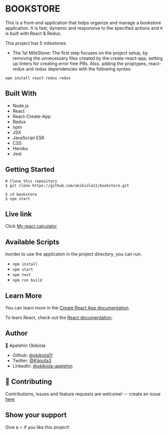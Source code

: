 # BOOKSTORE

This is a front-end application that helps organize and manage a bookstore application. It is fast, dynamic and responsive to the specified actions and it is built with React & Redux.

This project has 5 milestones
- The 1st MileStone: The first step focuses on the project setup, by removing the unnecessary files created by the create-react-app, setting up linters for creating error free PRs. Also, adding the proptypes, react-redux and redux dependencies with the following syntax:

``` 
npm install react-redux redux 
```

## Built With
- Node.js
- React
- React-Create-App
- Redux
- npm
- JSX
- JavaScript ES6
- CSS
- Heroku
- Jest

## Getting Started
```
# Clone this repository
$ git clone https://github.com/okikiola11/bookstore.git

$ cd bookstore
$ npm start
```

## Live link
Click <a href="https://my-react-ccalculator.herokuapp.com/">My react calculator</a>

## Available Scripts

Inorder to use the applicaton in the project directory, you can run:

- `npm install`
- `npm start`
- `npm test`
- `npm run build`

## Learn More

You can learn more in the [Create React App documentation](https://facebook.github.io/create-react-app/docs/getting-started).

To learn React, check out the [React documentation](https://reactjs.org/).


## Author

👤 Apelehin Okikiola

- Github: [@okikiola11](https://github.com/okikiola11)
- Twitter: [@Kikiolla3](https://twitter.com/Kikiolla3)
- LinkedIn: [@okikiola-apelehin](https://www.linkedin.com/in/okikiola-apelehin-459008122/)


## 🤝 Contributing
 Contributions, issues and feature requests are welcome!
 -- create an issue <a href="https://github.com/okikiola11/bookstore/issues">here</a>

## Show your support 
Give a ⭐️ if you like this project!

